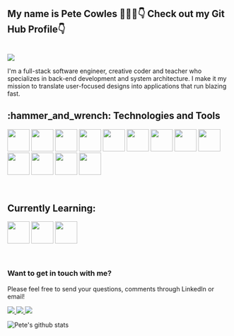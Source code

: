 ## My name is Pete Cowles 💁🏻‍♂️👇 Check out my Git Hub Profile👇</h2>
<br/>

<img src="https://media.giphy.com/media/NHvv0Bo3oGq1eTBDd1/giphy.gif">

I'm a full-stack software engineer, creative coder and teacher who specializes in back-end development and system architecture. I make it my mission to translate user-focused designs into applications that run blazing fast.

<h2>
  :hammer_and_wrench: Technologies and Tools <br>
</h2>
<p>
  <img src="https://icongr.am/devicon/javascript-original.svg?size=128&color=currentColor" width="50" height="50"/>
  <img src="https://icongr.am/devicon/react-original-wordmark.svg?size=128&color=currentColor" width="50" height="50"/>
  <img src="https://icongr.am/devicon/nodejs-original-wordmark.svg?size=128&color=currentColor" width="50" height="50"/>
  <img src="https://icongr.am/devicon/html5-original-wordmark.svg?size=128&color=currentColor" width="50" height="50"/>
  <img src="https://icongr.am/devicon/css3-original-wordmark.svg?size=128&color=currentColor" width="50" height="50"/>
  <img src="https://icongr.am/devicon/express-original-wordmark.svg?size=128&color=currentColor" width="50" height="50"/>
  <img src="https://icongr.am/devicon/mysql-original-wordmark.svg?size=128&color=currentColor" width="50" height="50"/>
  <img src="https://icongr.am/devicon/postgresql-original-wordmark.svg?size=128&color=currentColor" width="50" height="50"/>
  <img src="https://icongr.am/devicon/mongodb-original-wordmark.svg?size=128&color=currentColor" width="50" height="50"/>
  <img src="https://icongr.am/devicon/docker-original-wordmark.svg?size=128&color=currentColor" width="50" height="50"/>
  <img src="https://icongr.am/devicon/nginx-original.svg?size=128&color=currentColor" width="50" height="50"/>
  <img src="https://icongr.am/devicon/git-original-wordmark.svg?size=128&color=currentColor" width="50" height="50"/>
  <img src="https://icongr.am/devicon/amazonwebservices-original-wordmark.svg?size=128&color=currentColor" width="50" height="50"/>
 </p>
 <br>
 
 <h2>
  Currently Learning: <br>
</h2>
<p>
  <img src="https://icongr.am/devicon/typescript-original.svg?size=128&color=currentColor" width="50" height="50"/>
  <img src="https://icongr.am/devicon/python-original.svg?size=128&color=currentColor" width="50" height="50"/>
  <img src="https://icongr.am/devicon/csharp-original.svg?size=128&color=currentColor" width="50" height="50"/>
 </p>
 <br>

### Want to get in touch with me?

Please feel free to send your questions, comments through LinkedIn or email!

<!-- LinkedIn Contact -->
<a href="https://www.linkedin.com/in/pete-cowles-engineer/" target="_blank">
  <img src="https://img.shields.io/badge/-Pete%20Cowles-blue?style=for-the-badge&logo=Linkedin&logoColor=white"/>
</a>
  
<!-- Email -->
<a href="mailto:plcowles1@yahoo.com">
  <img src="https://img.shields.io/badge/EMAIL-plcowles1@yahoo.com-d44638?style=for-the-badge"/>
</a>

<!-- Email -->
<a href="mailto:kilgore9trout@gmail.com">
  <img src="https://img.shields.io/badge/EMAIL-kilgore9trout@gmail.com-d44638?style=for-the-badge"/>
</a>

![Pete's github stats](https://github-readme-stats.vercel.app/api?username=KilgoreTrout9&count_private=true&show_icons=true&theme=radical)
